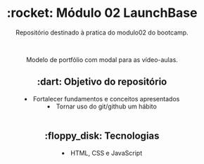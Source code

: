<h1 align="center"> :rocket: Módulo 02 LaunchBase </h1>
<p align="center"> Repositório destinado à pratica do modulo02 do bootcamp.</p><br />
<p align="center"> Modelo de portfólio com modal para as vídeo-aulas.</p>

<h2 align="center"> :dart: Objetivo do repositório </h2>
<li align="center"> Fortalecer fundamentos e conceitos apresentados </li>
<li align="center"> Tornar uso do git/github um hábito </li><br />

<h2 align="center"> :floppy_disk: Tecnologias </h2>
<li align="center"> HTML, CSS e JavaScript </li>